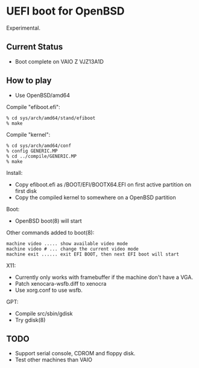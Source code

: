 UEFI boot for OpenBSD
=====================

Experimental.


Current Status
--------------

- Boot complete on VAIO Z VJZ13A1D


How to play
-----------

- Use OpenBSD/amd64

Compile "efiboot.efi":

    % cd sys/arch/amd64/stand/efiboot
    % make

Compile "kernel":

    % cd sys/arch/amd64/conf
    % config GENERIC.MP
    % cd ../compile/GENERIC.MP
    % make

Install:

- Copy efiboot.efi as /BOOT/EFI/BOOTX64.EFI on first active partition on
  first disk
- Copy the compiled kernel to somewhere on a OpenBSD partition

Boot:

- OpenBSD boot(8) will start

Other commands added to boot(8):

    machine video ..... show available video mode
    machine video # ... change the current video mode
    machine exit ...... exit EFI BOOT, then next EFI boot will start

X11:

- Currently only works with framebuffer if the machine don't have a VGA.
- Patch xenocara-wsfb.diff to xenocra
- Use xorg.conf to use wsfb.

GPT:

- Compile src/sbin/gdisk
- Try gdisk(8)

TODO
----

- Support serial console, CDROM and floppy disk.
- Test other machines than VAIO
